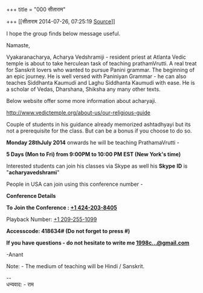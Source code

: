 +++
title = "000 सीताराम"

+++
[[सीताराम	2014-07-26, 07:25:19 [Source](https://groups.google.com/g/samskrita/c/GrH-kdIFHho)]]



I hope the group finds below message useful.  
  
Namaste,

Vyakaranacharya, Acharya Vedshramiji - resident priest at Atlanta Vedic temple is about to take herculean task of teaching prathamVrutti. A real treat for Sanskrit lovers who wanted to pursue Panini grammar. The beginning of an epic journey. He is well versed with Paniniyan Grammar - he can also teaches Siddhanta Kaumudi and Laghu Siddhanta Kaumudi with ease. He is a scholar of Vedas, Dharshana, Shiksha any many other texts.

  

Below website offer some more information about acharyaji.

<http://www.vedictemple.org/about-us/our-religious-guide>

Couple of students in his guidance already memorized ashtadhyayi but its not a prerequisite for the class. But can be a bonus if you choose to do so.

**Monday 28thJuly 2014** onwards he will be teaching PrathamaVrutti -

**5 Days (Mon to Fri) from 9:00PM to 10:00 PM EST (New York's time)**

  

Interested students can join his classes via Skype as well his **Skype** **ID** is "**acharyavedshrami**"

People in USA can join using this conference number -

**Conference Details**

  

**To Join the Conference : [+1 424-203-8405](tel:(424)%20203-8405)**

Playback Number:        [+1 209-255-1099](tel:(209)%20255-1099)

**Accesscode:            418634# (Do not forget to press #)**

  

**If you have questions - do not hesitate to write me [1998c...@gmail.com]()**

-Anant

Note: - The medium of teaching will be Hindi / Sanskrit.

  
  
  
--  
धन्यवाद: - राम

